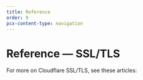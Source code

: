 ```yaml
---
title: Reference
order: 9
pcx-content-type: navigation
---
```


# Reference — SSL/TLS

For more on Cloudflare SSL/TLS, see these articles:

<DirectoryListing path="/ssl-tls" />
